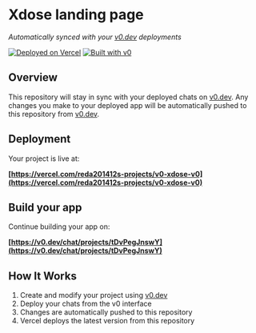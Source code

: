 # Xdose landing page

*Automatically synced with your [v0.dev](https://v0.dev) deployments*

[![Deployed on Vercel](https://img.shields.io/badge/Deployed%20on-Vercel-black?style=for-the-badge&logo=vercel)](https://vercel.com/reda201412s-projects/v0-xdose-v0)
[![Built with v0](https://img.shields.io/badge/Built%20with-v0.dev-black?style=for-the-badge)](https://v0.dev/chat/projects/tDvPegJnswY)

## Overview

This repository will stay in sync with your deployed chats on [v0.dev](https://v0.dev).
Any changes you make to your deployed app will be automatically pushed to this repository from [v0.dev](https://v0.dev).

## Deployment

Your project is live at:

**[https://vercel.com/reda201412s-projects/v0-xdose-v0](https://vercel.com/reda201412s-projects/v0-xdose-v0)**

## Build your app

Continue building your app on:

**[https://v0.dev/chat/projects/tDvPegJnswY](https://v0.dev/chat/projects/tDvPegJnswY)**

## How It Works

1. Create and modify your project using [v0.dev](https://v0.dev)
2. Deploy your chats from the v0 interface
3. Changes are automatically pushed to this repository
4. Vercel deploys the latest version from this repository